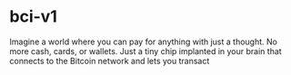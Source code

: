 # bci-v1
Imagine a world where you can pay for anything with just a thought. No more cash, cards, or wallets. Just a tiny chip implanted in your brain that connects to the Bitcoin network and lets you transact 
